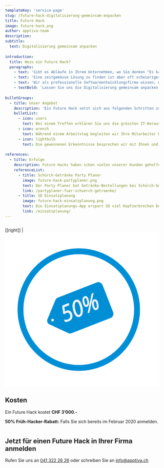 ```yaml
---
templateKey: 'service-page'
slug: /future-hack-digitalisierung-gemeinsam-anpacken
title: Future Hack
image: future-hack.png
author: apptiva-team
description:
subtitle:
  text: Digitalisierung gemeinsam anpacken

introduction:
  title: Wozu ein Future Hack?
  paragraphs:
    - text: 'Gibt es Abläufe in Ihrem Unternehmen, wo Sie denken "Es kann doch nicht sein, dass wir das im Jahr 2020 noch so handgestrickt lösen?"'
    - text: 'Eine zeitgemässe Lösung zu finden ist aber oft schwieriger, als man denkt. Wenn eine Google-Recherche keine passenden Lösungen ausspuckt, bleibt meist alles beim Alten.'
    - text: 'Wir als professionelle Softwareentwicklungsfirma wissen, wie Probleme durch den Einsatz von passenden IT-Lösungen nachhaltig gelöst werden können.'
    - textBold: 'Lassen Sie uns die Digitalisierung gemeinsam anpacken!'

bulletGroups:
  - title: Unser Angebot
    description: 'Ein Future Hack setzt sich aus folgenden Schritten zusammen:'
    bulletList:
      - icon: users
        text: Bei einem Treffen erklären Sie uns die grössten IT-Herausforderungen in Ihrem Unternehmen.
      - icon: wrench
        text: Während einem Arbeitstag begleiten wir Ihre Mitarbeiter bei ihrer täglichen Arbeit und lernen ihre Probleme.
      - icon: lightbulb
        text: Die gewonnenen Erkenntnisse besprechen wir mit Ihnen und machen konkrete Vorschläge, wie diese Herausforderungen nachhaltig gelöst werden können (inkl. Schätzung des Sparpotentials und der Kosten).

references:
  - title: Erfolge
    description: Future Hacks haben schon vielen unserer Kunden geholfen, interne Prozesse durch Digitalisierung angenehmer und effizienter zu gestalten.
    referenceList:
      - title: Schürch-Getränke Party Planer
        image: future-hack-partyplaner.png
        text: Der Party Planer hat Getränke-Bestellungen bei Schürch-Getränke stark vereinfacht.
        link: /partyplaner-fuer-schuerch-getraenke/
      - title: SD Einsatzplanung
        image: future-hack-einsatzplanung.png
        text: Die Einsatzplanungs-App erspart SD viel Kopfzerbrechen bei der Personalverwaltung.
        link: /einsatzplanung/
---
```


<div class="full-width" style="overflow: auto;">
<div class="container">

[[right]]
|![50% reduziert](price-tag.svg)

## Kosten

Ein Future Hack kostet **CHF 3’000.-**

**50% Früh-Hacker-Rabatt:** Falls Sie sich bereits im Februar 2020 anmelden.

</div>
</div>

<div class="full-width " style="overflow: auto;">
<div class="container">

## Jetzt für einen Future Hack in Ihrer Firma anmelden

Rufen Sie uns an [041 322 26 26](tel:+41413222626) oder schreiben Sie an [info@­apptiva.ch](mailto:info@apptiva.ch)

</div>
</div>

